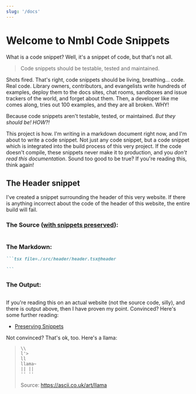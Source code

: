 ```yaml
---
slug: '/docs'
---
```


# Welcome to Nmbl Code Snippets

What is a code snippet? Well, it's a snippet of code, but that's not all.

> Code snippets should be testable, tested and maintained.

Shots fired. That's right, code snippets should be living, breathing... code. Real code. Library owners, contributors, and evangelists write hundreds of examples, deploy them to the docs sites, chat rooms, sandboxes and issue trackers of the world, and forget about them. Then, a developer like me comes along, tries out 100 examples, and they are all broken. WHY!

Because code snippets aren't testable, tested, or maintained. _But they should be! HOW?!_

This project is how. I'm writing in a markdown document right now, and I'm about to write a code snippet. Not just any code snippet, but a code snippet which is integrated into the build process of this very project. If the code doesn't compile, these snippets never make it to production, and you _don't read this documentation_. Sound too good to be true? If you're reading this, think again!

## The Header snippet

I've created a snippet surrounding the header of this very website. If there is anything incorrect about the code of the header of this website, the entire build will fail.

### The Source ([with snippets preserved](docs/preserving-snippets)):

[comment]: # '@snippet:start preserve-snippets'

```tsx file=./src/header/header.tsx preserve-snippets

```

[comment]: # '@snippet:end preserve-snippets'

### The Markdown:

````md
```tsx file=./src/header/header.tsx@header

```
````

### The Output:

```tsx file=./src/header/header.tsx@header

```

If you're reading this on an actual website (not the source code, silly), and there is output above, then I have proven my point. Convinced? Here's some further reading:

- [Preserving Snippets](preserving-snippets)

Not convinced? That's ok, too. Here's a llama:

> ```
> \\
> l'>
> ll
> llama~
> || ||
> '' ''
> ```
>
> Source: https://ascii.co.uk/art/llama
